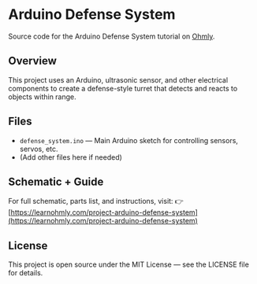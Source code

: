 # Arduino Defense System

Source code for the Arduino Defense System tutorial on [Ohmly](https://learnohmly.com/project-arduino-defense-system).

## Overview
This project uses an Arduino, ultrasonic sensor, and other electrical components to create a defense-style turret that detects and reacts to objects within range.

## Files
- `defense_system.ino` — Main Arduino sketch for controlling sensors, servos, etc.
- (Add other files here if needed)

## Schematic + Guide
For full schematic, parts list, and instructions, visit:
👉 [https://learnohmly.com/project-arduino-defense-system](https://learnohmly.com/project-arduino-defense-system)

## License
This project is open source under the MIT License — see the LICENSE file for details.
